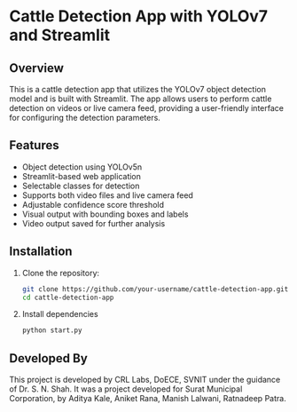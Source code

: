 # Cattle Detection App with YOLOv7 and Streamlit

## Overview

This is a cattle detection app that utilizes the YOLOv7 object detection model and is built with Streamlit. The app allows users to perform cattle detection on videos or live camera feed, providing a user-friendly interface for configuring the detection parameters.

## Features

- Object detection using YOLOv5n
- Streamlit-based web application
- Selectable classes for detection
- Supports both video files and live camera feed
- Adjustable confidence score threshold
- Visual output with bounding boxes and labels
- Video output saved for further analysis

## Installation

1. Clone the repository:

   ```bash
   git clone https://github.com/your-username/cattle-detection-app.git
   cd cattle-detection-app
   ```

2. Install dependencies
   ```bash
   python start.py
   ```

## Developed By

This project is developed by CRL Labs, DoECE, SVNIT under the guidance of Dr. S. N. Shah. It was a project developed for Surat Municipal Corporation, by Aditya Kale, Aniket Rana, Manish Lalwani, Ratnadeep Patra.

